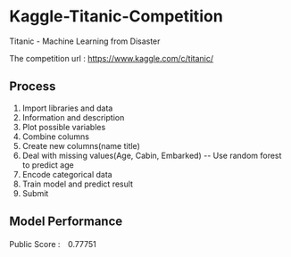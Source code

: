 # Kaggle-Titanic-Competition

Titanic - Machine Learning from Disaster

The competition url : https://www.kaggle.com/c/titanic/

## Process
1. Import libraries and data
2. Information and description
3. Plot possible variables
4. Combine columns
5. Create new columns(name title)
6. Deal with missing values(Age, Cabin, Embarked)
  -- Use random forest to predict age
7. Encode categorical data
8. Train model and predict result
9. Submit

## Model Performance
Public Score :　0.77751
